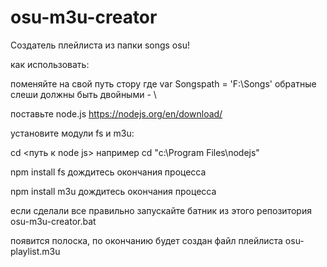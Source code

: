 # osu-m3u-creator

Создатель плейлиста из папки songs osu!

как использовать:

поменяйте на свой путь стору где 	var Songspath = 'F:\\Songs'
обратные слеши должны быть двойными - \\

поставьте node.js https://nodejs.org/en/download/

установите модули fs и m3u:

cd <путь к node js>
например cd "c:\Program Files\nodejs"

npm install fs
дождитесь окончания процесса

npm install m3u
дождитесь окончания процесса

если сделали все правильно запускайте батник из этого репозитория 
osu-m3u-creator.bat

появится полоска, по окончанию будет создан файл плейлиста osu-playlist.m3u
